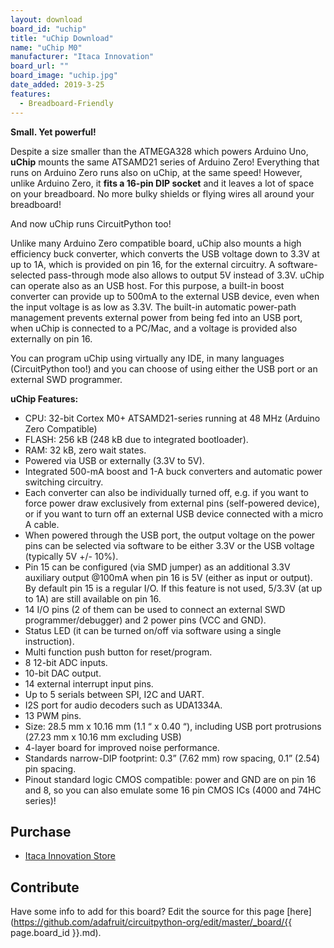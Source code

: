 ```yaml
---
layout: download
board_id: "uchip"
title: "uChip Download"
name: "uChip M0"
manufacturer: "Itaca Innovation"
board_url: ""
board_image: "uchip.jpg"
date_added: 2019-3-25
features:
  - Breadboard-Friendly
---
```


**Small. Yet powerful!**

Despite a size smaller than the ATMEGA328 which powers Arduino Uno, **uChip** mounts the same ATSAMD21 series of Arduino Zero! Everything that runs on Arduino Zero runs also on uChip, at the same speed! However, unlike Arduino Zero, it **fits a 16-pin DIP socket** and it leaves a lot of space on your breadboard. No more bulky shields or flying wires all around your breadboard!

And now uChip runs CircuitPython too!

Unlike many Arduino Zero compatible board, uChip also mounts a high efficiency buck converter, which converts the USB voltage down to 3.3V at up to 1A, which is provided on pin 16, for the external circuitry. A software-selected pass-through mode also allows to output 5V instead of 3.3V. 
uChip can operate also as an USB host. For this purpose, a built-in boost converter can provide up to 500mA to the external USB device, even when the input voltage is as low as 3.3V. The built-in automatic power-path management prevents external power from being fed into an USB port, when uChip is connected to a PC/Mac, and a voltage is provided also externally on pin 16.

You can program uChip using virtually any IDE, in many languages (CircuitPython too!) and you can choose of using either the USB port or an external SWD programmer.

**uChip Features:**

* CPU: 32-bit Cortex M0+ ATSAMD21-series running at 48 MHz (Arduino Zero Compatible)
* FLASH: 256 kB (248 kB due to integrated bootloader).
* RAM: 32 kB, zero wait states.
* Powered via USB or externally (3.3V to 5V).
* Integrated 500-mA boost and 1-A buck converters and automatic power switching circuitry. 
* Each converter can also be individually turned off, e.g. if you want to force power draw exclusively from external pins (self-powered device), or if you want to turn off an external USB device connected with a micro A cable.
* When powered through the USB port, the output voltage on the power pins can be selected via software to be either 3.3V or the USB voltage (typically 5V +/- 10%).
* Pin 15 can be configured (via SMD jumper) as an additional 3.3V auxiliary output @100mA when pin 16 is 5V (either as input or output). By default pin 15 is a regular I/O. If this feature is not used, 5/3.3V (at up to 1A) are still available on pin 16.
* 14 I/O pins (2 of them can be used to connect an external SWD programmer/debugger) and 2 power pins (VCC and GND).
* Status LED (it can be turned on/off via software using a single instruction).
* Multi function push button for reset/program.
* 8 12-bit ADC inputs.  
* 10-bit DAC output.
* 14 external interrupt input pins.
* Up to 5 serials between SPI, I2C and UART.
* I2S port for audio decoders such as  UDA1334A.
* 13 PWM pins.
* Size: 28.5 mm x 10.16 mm (1.1 “ x 0.40 “), including USB port protrusions (27.23 mm x 10.16 mm excluding USB)
* 4-layer board for improved noise performance.
* Standards narrow-DIP footprint: 0.3” (7.62 mm) row spacing, 0.1” (2.54) pin spacing.
* Pinout standard logic CMOS compatible: power and GND are on pin 16 and 8, so you can also emulate some 16 pin CMOS ICs (4000 and 74HC series)!  

## Purchase

* [Itaca Innovation Store](https://shop.itaca-innovation.com)

## Contribute

Have some info to add for this board? Edit the source for this page [here](https://github.com/adafruit/circuitpython-org/edit/master/_board/{{ page.board_id }}.md).
